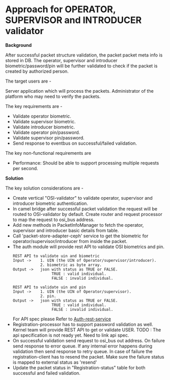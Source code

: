 # Approach for OPERATOR, SUPERVISOR and INTRODUCER validator

**Background**

After successful packet structure validation, the packet packet meta info is stored in DB. The operator, supervisor and introducer biometric/password/pin will be further validated to check if the packet is created by authorized person.

The target users are -

Server application which will process the packets.
Administrator of the platform who may need to verify the packets.

The key requirements are -
-	Validate operator biometric.
-	Validate supervisor biometric.
-	Validate introducer biometric.
- Validate operator pin/password.
- Validate supervisor pin/password.
-	Send response to eventbus on successful/failed validation.

The key non-functional requirements are
-	Performance: Should be able to support processing multiple requests per second.

**Solution**

The key solution considerations are -
- Create vertical "OSI-validator" to validate operator, supervisor and introducer biometric authentication.
- In camel bridge after successful packet validation the request will be routed to OSI-validator by default. Create router and request processor to map the request to osi_bus address.
- Add new methods in PacketInfoManager to fetch the operator, supervisor and introducer basic details from table.
- Call 'packet-store-adapter-ceph' service to get the biometric for operator/supervisor/introducer from inside the packet. 
- The auth module will provide rest API to validate OSI biometrics and pin. 
    ```
    REST API to validate uin and biometric
    Input ->    1. UIN (the UIN of Operator/supervisor/introducer).
                2. biometric as byte array.
    Output ->   json with status as TRUE or FALSE.
                     TRUE : valid individual.
                     FALSE : invalid individual.
    ```
    ```
    REST API to validate uin and pin
    Input ->    1. UIN (the UIN of Operator/supervisor).
                2. pin.
    Output ->   json with status as TRUE or FALSE.
                     TRUE : valid individual.
                     FALSE : invalid individual.
    ```
    For API spec please Refer to [Auth-rest-service](https://github.com/mosip/mosip/blob/DEV/design/authentication/Auth_Request_REST_service.md)
- Registration-processor has to support password validation as well. Kernel team will provide REST API to get or validate USER. 
    TODO : The api specification is not ready yet. Need to link api spec.
- On successful validation send request to osi_bus out address. On failure send response to error queue. If any internal error happens during validation then send response to retry queue. In case of failure the registration-client has to resend the packet. Make sure the failure status is mapped to external status as 'resend'
- Update the packet status in "Registration-status" table for both successful and failed validation.

